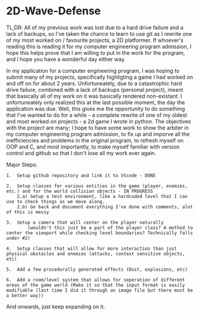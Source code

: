 # 2D-Wave-Defense
 TL;DR: All of my previous work was lost due to a hard drive failure and a lack of backups, so I've taken the chance to learn to use git as I rewrite one of my most worked on / favourite projects, a 2D platformer. If whoever's reading this is reading it for my computer engineering program admission, I hope this helps prove that I am willing to put in the work for the program, and I hope you have a wonderful day either way.



In my application for a computer engineering program, I was hoping to submit many of my projects, specifically highligting a game I had worked on and off on for about 2 years. Unfortuneately, due to a catastrophic hard drive failure, combined with a lack of backups (personal project), meant that basically all of my work on it was basically rendered non-existant. I unfortuneately only realized this at the last possible moment, the day the application was due. Well, this gives me the opportunity to do something that I've wanted to do for a while - a complete rewrite of one of my oldest and most worked on projects - a 2d game I wrote in python. The objectives with the project are many; I hope to have some work to show the arbiter in my computer engineering program admission, to fix up and imporve all the inefficiencies and problems in the original program, to refresh myself on OOP and C, and most importantly, to make myself familiar with version control and github so that I don't lose all my work ever again.



Major Steps:

    1.  Setup github repository and link it to VScode - DONE

    2.  Setup classes for various entities in the game (player, enemies, etc.) and for the world collision objects - IN PROGRESS
		2.a) Setup a test environment, like a hardcoded level that I can use to check things as we move along.
		2.b) Go back and document everything I've done with comments, alot of this is messy

    3.  Setup a camera that will center on the player naturally 
			(wouldn't this just be a part of the player class? A method to center the viewport while checking level boundaries? Technically falls under #2)
    
    4.  Setup classes that will allow for more interaction than just physical obstacles and enemies (attacks, context sensitive objects, etc)
    
    5.  Add a few procedurally generated effects (Dust, explosions, etc)
    
    6.  Add a room/level system that allows for seperation of different areas of the game world (Make it so that the input format is easily modifiable (last time I did it through an image file but there must be a better way))
    


And onwards, just keep expanding on it.